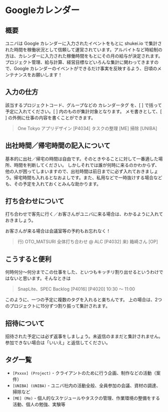 # Googleカレンダー

## 概要

ユニバは Google カレンダーに入力されたイベントをもとに shukei.io で集計された時間を稼働状況として信頼して運営されています。アルバイトなど時給制の方は、カレンダーに入力された稼働時間をもとにその月の給与が決定されます。プロジェクト管理、給与計算、経営目標などいろんな集計に関わってきますので、Google カレンダーのイベントができるだけ事実を反映するよう、日頃のメンテナンスをお願いします！

## 入力の仕方

該当するプロジェクトコード、グループなどの カレンダータグ を、[ ] で括って予定に入れてください。[ ] 内のものが集計対象となります。
メモ書きとして、[ ] の外側に仕事の内容を書くことができます。

> One Tokyo アプリデザイン [P4034]
> タスクの整理 [ME]
> 掃除 [UNIBA]

## 出社時間／帰宅時間の記入について

基本的に出社／帰宅の時間は自由です。そのときやることに対して一番適した場所、時間を判断してください。
しかしそれでは誰が何時に来るのかわからず、他の人が困ってしまいますので、出社時間は前日までに必ず入れておきましょう。帰宅時間も入れるとなおよしです。また、私用などで一時抜けする場合なども、その予定を入れておくとみんな助かります。

## 打ち合わせについて

打ち合わせで客先に行く／お客さんがユニバに来る場合は、わかるように入れておきましょう。

お客さんが来る場合は会議室等の予約もお忘れなく！

> 行) OTO_MATSURI 全体打ち合わせ @ ALC [P4032]
> 来) 箱崎さん [OP]

## こうすると便利

何時何分～何分までこの仕事をした、といつもキッチリ割り出せるというわけではないと思います。そんなときは

> SnapLite、SPEC Backlog [P4016] [P4020]
> 10:30 ～ 11:00

このように、一つの予定に複数のタグを入れると楽ちんです。
上の場合は、2つのプロジェクトに15分ずつ割り振って集計されます。

## 招待について

招待された予定には必ず返事をしましょう。未返信のままだと集計されません。
参加できない場合は「いいえ」と返信してください。

## タグ一覧

- `[Pxxxx] (Project)` - クライアントのために行う企画、制作などの活動（案件）
- `[UNIBA] (UNIBA)` - ユニバ社内の活動全般、全員参加の会議、資材の調達、掃除など
- `[ME] (Me)` - 個人的なスケジュールやタスクの管理、作業環境の整備をする活動、個人の勉強、実験等
